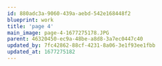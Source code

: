 ```yaml
---
id: 880adc3a-9060-439a-aebd-542e168448f2
blueprint: work
title: 'page 4'
main_image: page-4-1677275178.JPG
parent: 46320450-ec9a-48be-a8d8-3a7ec0447c40
updated_by: 7fc42862-88cf-4231-8a06-3e1f93ee1fbb
updated_at: 1677275182
---
```

